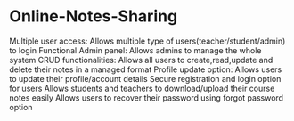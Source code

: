# Online-Notes-Sharing

Multiple user access: Allows multiple type of users(teacher/student/admin) to login
Functional Admin panel: Allows admins to manage the whole system
CRUD functionalities: Allows all users to create,read,update and delete their notes in a managed format
Profile update option: Allows users to update their profile/account details
Secure registration and login option for users
Allows students and teachers to download/upload their course notes easily
Allows users to recover their password using forgot password option
